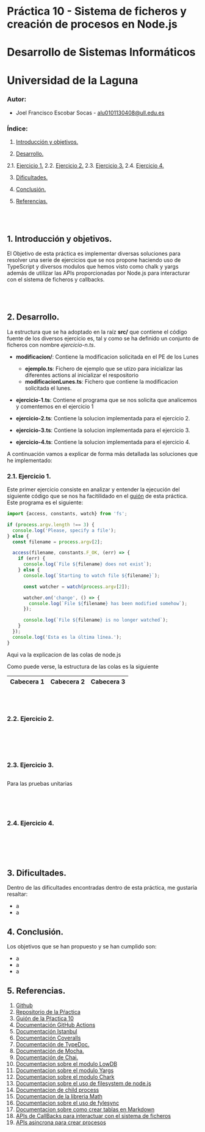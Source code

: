 # Práctica 10 - Sistema de ficheros y creación de procesos en Node.js
# Desarrollo de Sistemas Informáticos
# Universidad de la Laguna

### Autor:  
  * Joel Francisco Escobar Socas - alu0101130408@ull.edu.es


### Índice:

1. [Introducción y objetivos.](#id1)

2. [Desarrollo.](#id2)
      
  2.1. [Ejercicio 1.](#id21)
  2.2. [Ejercicio 2.](#id22)
  2.3. [Ejercicio 3.](#id23)
  2.4. [Ejercicio 4.](#id24)

3. [Dificultades.](#id3)

4. [Conclusión.](#id4)

5. [Referencias.](#id5)

<br/><br/>

## 1. Introducción y objetivos. <a name="id1"></a>

El Objetivo de esta práctica es implementar diversas soluciones para resolver una serie de ejercicios que se nos propone haciendo uso de TypeScript y diversos modulos que hemos visto como chalk y yargs además de utilizar las APIs proporcionadas por Node.js para interacturar con el sistema de ficheros y callbacks. 

<br/><br/>

## 2. Desarrollo. <a name="id2"></a>

La estructura que se ha adoptado en la raíz **src/** que contiene el código fuente de los diversos ejercicio es, tal y como se ha definido un conjunto de ficheros con nombre *ejercicio-n.ts*.
* **modificacion/**: Contiene la modificacion solicitada en el PE de los Lunes
  * **ejemplo.ts**: Fichero de ejemplo que se utizo para inicializar las diferentes actions al inicializar el respositorio
  * **modificacionLunes.ts**: Fichero que contiene la modificacion solicitada el lunes.

* **ejercicio-1.ts**: Contiene el programa que se nos solicita que analicemos y comentemos en el ejercicio 1
* **ejercicio-2.ts**: Contiene la solucion implementada para el ejercicio 2.
* **ejercicio-3.ts**: Contiene la solucion implementada para el ejercicio 3.
* **ejercicio-4.ts**: Contiene la solucion implementada para el ejercicio 4.

A continuación vamos a explicar de forma más detallada las soluciones que he implementado:

### 2.1.  Ejercicio 1. <a name="id21"></a>

Este primer ejercicio consiste en analizar y entender la ejecución del siguiente código que se nos ha facitilidado en el [guión](https://ull-esit-inf-dsi-2122.github.io/prct10-async-fs-process/) de esta práctica. Este programa es el siguiente:

```TypeScript
import {access, constants, watch} from 'fs';

if (process.argv.length !== 3) {
  console.log('Please, specify a file');
} else {
  const filename = process.argv[2];

  access(filename, constants.F_OK, (err) => {
    if (err) {
      console.log(`File ${filename} does not exist`);
    } else {
      console.log(`Starting to watch file ${filename}`);

      const watcher = watch(process.argv[2]);

      watcher.on('change', () => {
        console.log(`File ${filename} has been modified somehow`);
      });

      console.log(`File ${filename} is no longer watched`);
    }
  });
  console.log('Esta es la última línea.');
}
```
Aqui va la explicacion de las colas de node.js

Como puede verse, la estructura de las colas es la siguiente

|Cabecera 1|Cabecera 2|Cabecera 3|
|----------|----------|----------|


<br/><br/>

### 2.2. Ejercicio 2. <a name="id22"></a>


```TypeScript


```

```TypeScript


```


<br/><br/>

### 2.3. Ejercicio 3. <a name="id23"></a>

```TypeScript

```
Para las pruebas unitarias

```TypeScript

```
<br/><br/>

### 2.4. Ejercicio 4. <a name="id24"></a>


```TypeScript

```

```TypeScript

```

<br/><br/>


## 3. Dificultades. <a name="id3"></a>

Dentro de las dificultades encontradas dentro de esta práctica, me gustaría resaltar:
* a
* a

## 4. Conclusión. <a name="id4"></a>

Los objetivos que se han propuesto y se han cumplido son:
* a
* a
* a

## 5. Referencias. <a name="id5"></a>
1. [Github](http://github.com)
2. [Repositorio de la Pŕactica](https://github.com/ULL-ESIT-INF-DSI-2122/ull-esit-inf-dsi-21-22-prct09-filesystem-notes-app-alu0101130408.git)
3. [Guión de la Pŕactica 10](https://ull-esit-inf-dsi-2122.github.io/prct10-async-fs-process/)
4. [Documentación GitHub Actions](https://docs.github.com/en/actions)
5. [Documentación Istanbul](https://istanbul.js.org/)
6. [Documentación Coveralls](https://coveralls.io/)
7. [Documentación de TypeDoc.](https://typedoc.org/)
8. [Documentación de Mocha.](https://mochajs.org/)
9. [Documentación de Chai.](https://www.chaijs.com/)
10. [Documentacion sobre el modulo LowDB](https://www.npmjs.com/package/lowdb)
11. [Documentacion sobre el modulo Yargs](https://www.npmjs.com/package/yargs)
12. [Documentacion sobre el modulo Chark](https://www.npmjs.com/package/chalk)
13. [Documentacion sobre el uso de filesystem de node.js](https://nodejs.org/dist/latest-v17.x/docs/api/fs.html#synchronous-api)
14. [Documentacion de child process](https://nodejs.org/api/child_process.html)
15. [Documentacion de la libreria Math](https://developer.mozilla.org/es/docs/Web/JavaScript/Reference/Global_Objects/Math/random)
16. [Documentacion sobre el uso de fylesync](https://www.geeksforgeeks.org/node-js-fs-readdirsync-method/)
17. [Documentacion sobre como crear tablas en Markdown](https://limni.net/crear-tablas-markdown-tableflip/)
18. [APIs de CallBacks para interactuar con el sistema de ficheros](https://nodejs.org/dist/latest-v18.x/docs/api/fs.html#callback-api)
19. [APIs asincrona para crear procesos](https://nodejs.org/dist/latest-v18.x/docs/api/child_process.html#asynchronous-process-creation)